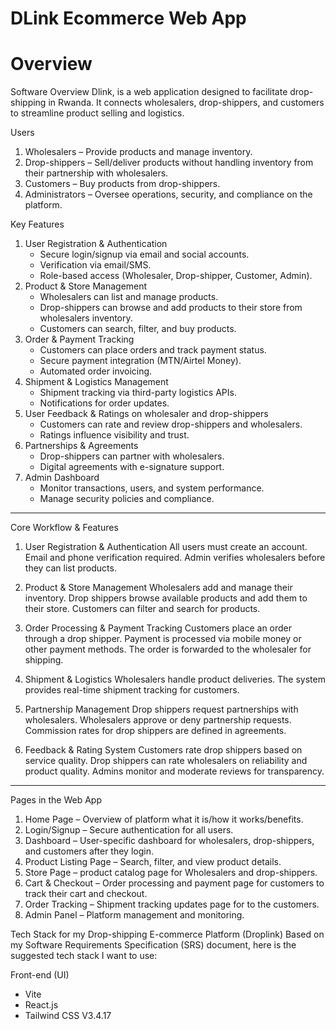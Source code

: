 # DLink Ecommerce Web App
# Overview
Software Overview
Dlink, is a web application designed to facilitate drop-shipping in Rwanda. It connects wholesalers, drop-shippers, and customers to streamline product selling and logistics.

Users
1. Wholesalers – Provide products and manage inventory.
2. Drop-shippers – Sell/deliver products without handling inventory from their partnership with wholesalers.
3. Customers – Buy products from drop-shippers.
4. Administrators – Oversee operations, security, and compliance on the platform.

Key Features
1. User Registration & Authentication
   * Secure login/signup via email and social accounts.
   * Verification via email/SMS.
   * Role-based access (Wholesaler, Drop-shipper, Customer, Admin).
2. Product & Store Management
   * Wholesalers can list and manage products.
   * Drop-shippers can browse and add products to their store from wholesalers inventory.
   * Customers can search, filter, and buy products.
3. Order & Payment Tracking
   * Customers can place orders and track payment status.
   * Secure payment integration (MTN/Airtel Money).
   * Automated order invoicing.
4. Shipment & Logistics Management
   * Shipment tracking via third-party logistics APIs.
   * Notifications for order updates.
5. User Feedback & Ratings on wholesaler and drop-shippers
   * Customers can rate and review drop-shippers and wholesalers.
   * Ratings influence visibility and trust.
6. Partnerships & Agreements
   * Drop-shippers can partner with wholesalers.
   * Digital agreements with e-signature support.
7. Admin Dashboard
   * Monitor transactions, users, and system performance.
   * Manage security policies and compliance.

------------
Core Workflow & Features
1. User Registration & Authentication
All users must create an account.
Email and phone verification required.
Admin verifies wholesalers before they can list products.

2. Product & Store Management
Wholesalers add and manage their inventory.
Drop shippers browse available products and add them to their store.
Customers can filter and search for products.

3. Order Processing & Payment Tracking
Customers place an order through a drop shipper.
Payment is processed via mobile money or other payment methods.
The order is forwarded to the wholesaler for shipping.

4. Shipment & Logistics
Wholesalers handle product deliveries.
The system provides real-time shipment tracking for customers.

5. Partnership Management
Drop shippers request partnerships with wholesalers.
Wholesalers approve or deny partnership requests.
Commission rates for drop shippers are defined in agreements.

6. Feedback & Rating System
Customers rate drop shippers based on service quality.
Drop shippers can rate wholesalers on reliability and product quality.
Admins monitor and moderate reviews for transparency.
------------

Pages in the Web App
1. Home Page – Overview of platform what it is/how it works/benefits.
2. Login/Signup – Secure authentication for all users.
3. Dashboard – User-specific dashboard for wholesalers, drop-shippers, and customers after they login.
4. Product Listing Page – Search, filter, and view product details.
5. Store Page – product catalog page for Wholesalers and drop-shippers.
6. Cart & Checkout – Order processing and payment page for customers to track their cart and checkout.
7. Order Tracking – Shipment tracking updates page for to the customers.
8. Admin Panel – Platform management and monitoring.

Tech Stack for my Drop-shipping E-commerce Platform (Droplink)
Based on my Software Requirements Specification (SRS) document, here is the suggested tech stack I want to use:

Front-end (UI)
* Vite
* React.js
* Tailwind CSS V3.4.17

